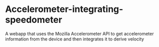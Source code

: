 # Accelerometer-integrating-speedometer
A webapp that uses the Mozilla Accelerometer API to get accelerometer information from the device and then integrates it to derive velocity
